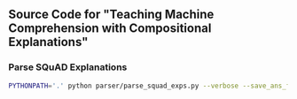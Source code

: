 ## Source Code for "Teaching Machine Comprehension with Compositional Explanations"

### Parse SQuAD Explanations
```bash
PYTHONPATH='.' python parser/parse_squad_exps.py --verbose --save_ans_func
```